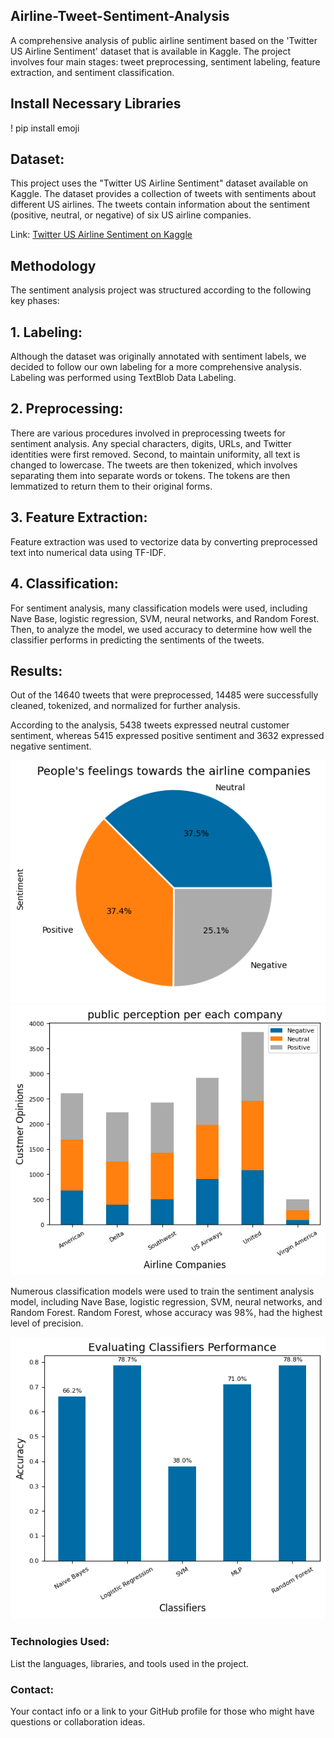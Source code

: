 ## Airline-Tweet-Sentiment-Analysis
A comprehensive analysis of public airline sentiment based on the 'Twitter US Airline Sentiment' dataset that is available in Kaggle. The project involves four main stages: tweet preprocessing, sentiment labeling, feature extraction, and sentiment classification.

## Install Necessary Libraries
! pip install emoji

## Dataset:
This project uses the "Twitter US Airline Sentiment" dataset available on Kaggle. The dataset provides a collection of tweets with sentiments about different US airlines. The tweets contain information about the sentiment (positive, neutral, or negative) of six US airline companies.

Link: [Twitter US Airline Sentiment on Kaggle](https://www.kaggle.com/datasets/crowdflower/twitter-airline-sentiment/data)

## Methodology
The sentiment analysis project was structured according to the following key phases:

## 1. Labeling: 
Although the dataset was originally annotated with sentiment labels, we decided to follow our own labeling for a more comprehensive analysis. Labeling was performed using TextBlob Data Labeling.

## 2. Preprocessing:
There are various procedures involved in preprocessing tweets for sentiment analysis. Any special characters, digits, URLs, and Twitter identities were first removed. Second, to maintain uniformity, all text is changed to lowercase. The tweets are then tokenized, which involves separating them into separate words or tokens. The tokens are then lemmatized to return them to their original forms.

## 3. Feature Extraction:
Feature extraction was used to vectorize data by converting preprocessed text into numerical data using TF-IDF.

## 4. Classification:
For sentiment analysis, many classification models were used, including Nave Base, logistic regression, SVM, neural networks, and Random Forest. Then, to analyze the model, we used accuracy to determine how well the classifier performs in predicting the sentiments of the tweets.

## Results:
Out of the 14640 tweets that were preprocessed, 14485 were successfully cleaned, tokenized, and normalized for further analysis.

According to the analysis, 5438 tweets expressed neutral customer sentiment, whereas 5415 expressed positive sentiment and 3632 expressed negative sentiment.

<img src="./images/Pie_Chart.png"> 

<img src="./images/stack_chart.png">

Numerous classification models were used to train the sentiment analysis model, including Nave Base, logistic regression, SVM, neural networks, and Random Forest. Random Forest, whose accuracy was 98%, had the highest level of precision.

<img src="./images/Classifiers_Performance.png">

### Technologies Used:
List the languages, libraries, and tools used in the project.

### Contact:
Your contact info or a link to your GitHub profile for those who might have questions or collaboration ideas.
